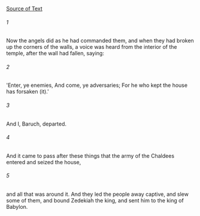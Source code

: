 [Source of Text](https://github.com/scrollmapper/bible_databases_deuterocanonical)

###### 1
Now the angels did as he had commanded them, and when they had broken up the corners of the walls, a voice was heard from the interior of the temple, after the wall had fallen, saying:

###### 2
'Enter, ye enemies, And come, ye adversaries; For he who kept the house has forsaken (it).'

###### 3
And I, Baruch, departed.

###### 4
And it came to pass after these things that the army of the Chaldees entered and seized the house,

###### 5
and all that was around it. And they led the people away captive, and slew some of them, and bound Zedekiah the king, and sent him to the king of Babylon.